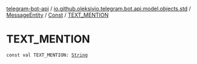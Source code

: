 [telegram-bot-api](../../../index.md) / [io.github.oleksivio.telegram.bot.api.model.objects.std](../../index.md) / [MessageEntity](../index.md) / [Const](index.md) / [TEXT_MENTION](./-t-e-x-t_-m-e-n-t-i-o-n.md)

# TEXT_MENTION

`const val TEXT_MENTION: `[`String`](https://kotlinlang.org/api/latest/jvm/stdlib/kotlin/-string/index.html)